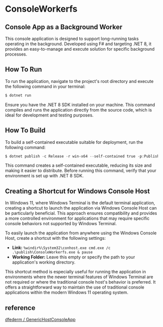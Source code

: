 # ConsoleWorkerfs

## Console App as a Background Worker

This console application is designed to support long-running tasks operating in the background. Developed using F# and targeting .NET 8, it provides an easy-to-manage and execute solution for specific background processes.

## How To Run 

To run the application, navigate to the project's root directory and execute the following command in your terminal:

```cmd
$ dotnet run
```

Ensure you have the .NET 8 SDK installed on your machine. This command compiles and runs the application directly from the source code, which is ideal for development and testing purposes.

## How To Build 

To build a self-contained executable suitable for deployment, run the following command:

```powershell
$ dotnet publish -c Release -r win-x64 --self-contained true -p:PublishDir=.\publish
```

This command creates a self-contained executable, reducing its size and making it easier to distribute. Before running this command, verify that your environment is set up with .NET 8 SDK.

## Creating a Shortcut for Windows Console Host

In Windows 11, where Windows Terminal is the default terminal application, creating a shortcut to launch the application via Windows Console Host can be particularly beneficial. This approach ensures compatibility and provides a more controlled environment for applications that may require specific console behaviors not supported by Windows Terminal.

To easily launch the application from anywhere using the Windows Console Host, create a shortcut with the following settings:

- **Link:** `%windir%\System32\conhost.exe cmd.exe /c .\publish\ConsoleWorkerfs.exe & pause`
- **Working Folder:** Leave this empty or specify the path to your application's working directory.

This shortcut method is especially useful for running the application in environments where the newer terminal features of Windows Terminal are not required or where the traditional console host's behavior is preferred. It offers a straightforward way to maintain the use of traditional console applications within the modern Windows 11 operating system.


## reference

[dfederm / GenericHostConsoleApp](https://github.com/dfederm/GenericHostConsoleApp)
